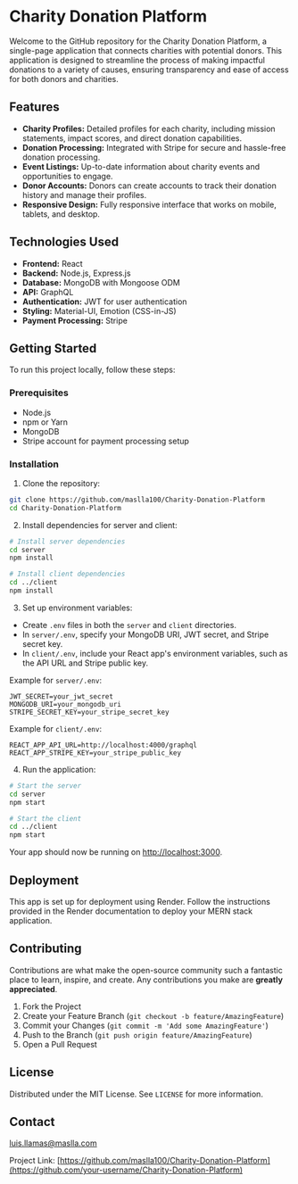 # Charity Donation Platform

Welcome to the GitHub repository for the Charity Donation Platform, a single-page application that connects charities with potential donors. This application is designed to streamline the process of making impactful donations to a variety of causes, ensuring transparency and ease of access for both donors and charities.

## Features

- **Charity Profiles:** Detailed profiles for each charity, including mission statements, impact scores, and direct donation capabilities.
- **Donation Processing:** Integrated with Stripe for secure and hassle-free donation processing.
- **Event Listings:** Up-to-date information about charity events and opportunities to engage.
- **Donor Accounts:** Donors can create accounts to track their donation history and manage their profiles.
- **Responsive Design:** Fully responsive interface that works on mobile, tablets, and desktop.

## Technologies Used

- **Frontend:** React
- **Backend:** Node.js, Express.js
- **Database:** MongoDB with Mongoose ODM
- **API:** GraphQL
- **Authentication:** JWT for user authentication
- **Styling:** Material-UI, Emotion (CSS-in-JS)
- **Payment Processing:** Stripe

## Getting Started

To run this project locally, follow these steps:

### Prerequisites

- Node.js
- npm or Yarn
- MongoDB
- Stripe account for payment processing setup

### Installation

1. Clone the repository:

```bash
git clone https://github.com/maslla100/Charity-Donation-Platform
cd Charity-Donation-Platform
```

2. Install dependencies for server and client:

```bash
# Install server dependencies
cd server
npm install

# Install client dependencies
cd ../client
npm install
```

3. Set up environment variables:

- Create `.env` files in both the `server` and `client` directories.
- In `server/.env`, specify your MongoDB URI, JWT secret, and Stripe secret key.
- In `client/.env`, include your React app's environment variables, such as the API URL and Stripe public key.

Example for `server/.env`:

```plaintext
JWT_SECRET=your_jwt_secret
MONGODB_URI=your_mongodb_uri
STRIPE_SECRET_KEY=your_stripe_secret_key
```

Example for `client/.env`:

```plaintext
REACT_APP_API_URL=http://localhost:4000/graphql
REACT_APP_STRIPE_KEY=your_stripe_public_key
```

4. Run the application:

```bash
# Start the server
cd server
npm start

# Start the client
cd ../client
npm start
```

Your app should now be running on <http://localhost:3000>.

## Deployment

This app is set up for deployment using Render. Follow the instructions provided in the Render documentation to deploy your MERN stack application.

## Contributing

Contributions are what make the open-source community such a fantastic place to learn, inspire, and create. Any contributions you make are **greatly appreciated**.

1. Fork the Project
2. Create your Feature Branch (`git checkout -b feature/AmazingFeature`)
3. Commit your Changes (`git commit -m 'Add some AmazingFeature'`)
4. Push to the Branch (`git push origin feature/AmazingFeature`)
5. Open a Pull Request

## License

Distributed under the MIT License. See `LICENSE` for more information.

## Contact

luis.llamas@maslla.com

Project Link: [https://github.com/maslla100/Charity-Donation-Platform](https://github.com/your-username/Charity-Donation-Platform)

